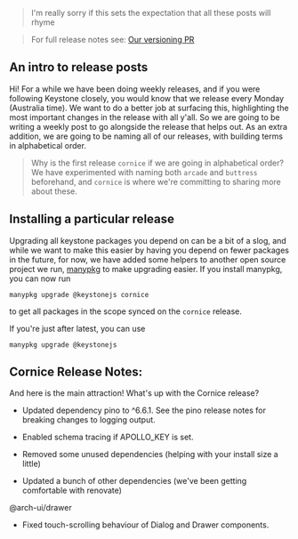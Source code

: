 <!--[meta]
section: blog
title: New Release - Cornice (21/9/20)
date: 2020-09-21
author: Noviny
order: 2
tags: release
[meta]-->

> I'm really sorry if this sets the expectation that all these posts will rhyme

> For full release notes see: [Our versioning PR](https://github.com/keystonejs/keystone/pull/3642)

## An intro to release posts

Hi! For a while we have been doing weekly releases, and if you were following Keystone closely, you would know that we release every Monday (Australia time). We want to do a better job at surfacing this, highlighting the most important changes in the release with all y'all. So we are going to be writing a weekly post to go alongside the release that helps out. As an extra addition, we are going to be naming all of our releases, with building terms in alphabetical order.

> Why is the first release `cornice` if we are going in alphabetical order? We have experimented with naming both `arcade` and `buttress` beforehand, and `cornice` is where we're committing to sharing more about these.

## Installing a particular release

Upgrading all keystone packages you depend on can be a bit of a slog, and while we want to make this easier by having you depend on fewer packages in the future, for now, we have added some helpers to another open source project we run, [manypkg](https://www.npmjs.com/package/@manypkg/cli#manypkg-upgrade-packagename-tag-or-version) to make upgrading easier. If you install manypkg, you can now run

```
manypkg upgrade @keystonejs cornice
```

to get all packages in the scope synced on the `cornice` release.

If you're just after latest, you can use

```
manypkg upgrade @keystonejs
```

## Cornice Release Notes:

And here is the main attraction! What's up with the Cornice release?

- Updated dependency pino to ^6.6.1. See the pino release notes for breaking changes to logging output.

- Enabled schema tracing if APOLLO_KEY is set.
- Removed some unused dependencies (helping with your install size a little)
- Updated a bunch of other dependencies (we've been getting comfortable with renovate)

@arch-ui/drawer

- Fixed touch-scrolling behaviour of Dialog and Drawer components.
